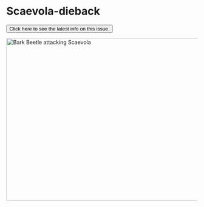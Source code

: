 # Scaevola-dieback

<a href="https://aubreymoore.github.io/Scaevola-dieback/scaevola_dieback.pdf"><button>Click here to see the latest info on this issue.</button></a>

<p>
<a data-flickr-embed="true"  href="https://www.flickr.com/photos/62580975@N02/albums/72157682026200944" title="Bark Beetle attacking Scaevola"><img src="https://c1.staticflickr.com/5/4211/34903682210_79cfb00978_z.jpg" width="640" height="427" alt="Bark Beetle attacking Scaevola"></a><script async src="//embedr.flickr.com/assets/client-code.js" charset="utf-8"></script>
</p>
